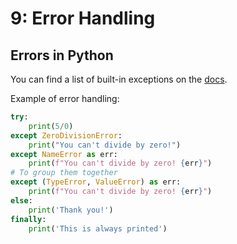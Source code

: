 # 9: Error Handling

## Errors in Python

You can find a list of built-in exceptions on the [docs](https://docs.python.org/3.10/library/exceptions.html#bltin-exceptions).

Example of error handling:

```py
try:
	print(5/0)
except ZeroDivisionError:
	print("You can't divide by zero!")
except NameError as err:
	print(f"You can't divide by zero! {err}")
# To group them together
except (TypeError, ValueError) as err:
	print(f"You can't divide by zero! {err}")
else:
	print('Thank you!')
finally:
	print('This is always printed')
```
